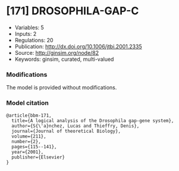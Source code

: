 # \[171\] DROSOPHILA-GAP-C

 - Variables: 5
 - Inputs: 2
 - Regulations: 20
 - Publication: http://dx.doi.org/10.1006/jtbi.2001.2335
 - Source: http://ginsim.org/node/82
 - Keywords: ginsim, curated, multi-valued


### Modifications

The model is provided without modifications.

### Model citation

```
@article{bbm-171,
  title={A logical analysis of the Drosophila gap-gene system},
  author={S{\'a}nchez, Lucas and Thieffry, Denis},
  journal={Journal of theoretical Biology},
  volume={211},
  number={2},
  pages={115--141},
  year={2001},
  publisher={Elsevier}
}

```

